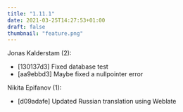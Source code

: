```yaml
---
title: "1.11.1"
date: 2021-03-25T14:27:53+01:00
draft: false
thumbnail: "feature.png"
---
```


Jonas Kalderstam (2):
  * [130137d3] Fixed database test
  * [aa9ebbd3] Maybe fixed a nullpointer error

Nikita Epifanov (1):
  * [d09adafe] Updated Russian translation using Weblate

